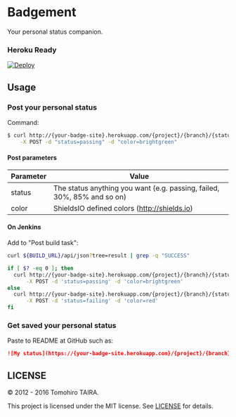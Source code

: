 Badgement
================================================================================

Your personal status companion.

### Heroku Ready

[![Deploy](https://www.herokucdn.com/deploy/button.png)](https://heroku.com/deploy)


Usage
--------------------------------------------------------------------------------

### Post your personal status

Command:

```sh
$ curl http://{your-badge-site}.herokuapp.com/{project}/{branch}/{status-name} \
    -X POST -d "status=passing" -d "color=brightgreen"
```

#### Post parameters

Parameter | Value
--------- | -------------------------------------------------------------------
status    | The status anything you want (e.g. passing, failed, 30%, 85% and so on)
color     | ShieldsIO defined colors (http://shields.io)


#### On Jenkins

Add to "Post build task":

```sh
curl ${BUILD_URL}/api/json?tree=result | grep -q "SUCCESS"

if [ $? -eq 0 ]; then
  curl http://{your-badge-site}.herokuapp.com/{project}/{branch}/{status-name} \
      -X POST -d 'status=passing' -d 'color=brightgreen'
else
  curl http://{your-badge-site}.herokuapp.com/{project}/{branch}/{status-name} \
      -X POST -d 'status=failing' -d 'color=red'
fi
```

### Get saved your personal status

Paste to README at GitHub such as:

```markdown
![My status](https://{your-badge-site.herokuapp.com}/{project}/{branch}/{status-name})
```


LICENSE
--------------------------------------------------------------------------------

&copy; 2012 - 2016 Tomohiro TAIRA.

This project is licensed under the MIT license. See [LICENSE](LICENSE) for details.
